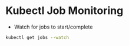 # Kubectl Job Monitoring

 - Watch for jobs to start/complete
 ```bash
 kubectl get jobs --watch
 ```
